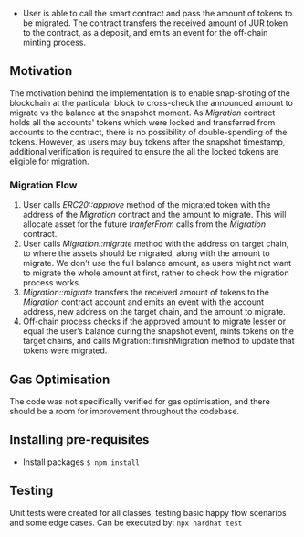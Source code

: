 
- User is able to call the smart contract and pass the amount of tokens to be migrated. The contract transfers the received amount of JUR token to the contract, as a deposit, and emits an event for the off-chain minting process.

## Motivation

The motivation behind the implementation is to enable snap-shoting of the blockchain at the particular block to cross-check the  announced amount to migrate vs the balance at the snapshot moment. As *Migration* contract holds all the accounts' tokens which were locked and transferred from accounts to the contract, there is no possibility of double-spending of the tokens. However, as users may buy tokens after the snapshot timestamp, additional verification is required to ensure the all the locked tokens are eligible for migration.

### Migration Flow

1. User calls *ERC20::approve* method of the migrated token with the address of the *Migration* contract and the amount to migrate. This will allocate asset for the future *tranferFrom* calls from the *Migration* contract.
2. User calls *Migration::migrate* method with the address on target chain, to where the assets should be migrated, along with the amount to migrate. We don't use the full balance amount, as users might not want to migrate the whole amount at first, rather to check how the migration process works.
3. *Migration::migrate* transfers the received amount of tokens to the *Migration* contract account and emits an event with the account address, new address on the target chain, and the amount to migrate.
4. Off-chain process checks if the approved amount to migrate lesser or equal the user’s balance during the snapshot event, mints tokens on the target chains, and calls Migration::finishMigration method to update that tokens were migrated.

## Gas Optimisation

The code was not specifically verified for gas optimisation, and there should be a room for improvement throughout the codebase.

## Installing pre-requisites

- Install packages ```$ npm install```

## Testing

Unit tests were created for all classes, testing basic happy flow scenarios and some edge cases. Can be executed by: ```npx hardhat test```